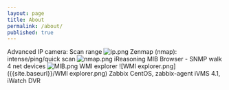 ```yaml
---
layout: page
title: About
permalink: /about/
published: true
---
```

Advanced IP camera: Scan range ![ip.png]({{site.baseurl}}/ip.png)
Zenmap (nmap): intense/ping/quick scan ![nmap.png]({{site.baseurl}}/nmap.png)
iReasoning MIB Browser - SNMP walk 4 net devices ![MIB.png]({{site.baseurl}}/MIB.png)
WMI explorer ![WMI explorer.png]({{site.baseurl}}/WMI explorer.png)
Zabbix CentOS, zabbix-agent
iVMS 4.1, iWatch DVR
